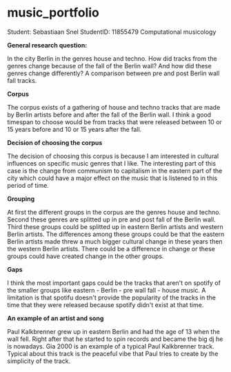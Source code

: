# music_portfolio

Student: Sebastiaan Snel
StudentID: 11855479
Computational musicology

**General research question:**

In the city Berlin in the genres house and techno. How did tracks from the genres change because of the fall of the Berlin wall? 
And how did these genres change differently? A comparison between pre and post Berlin wall fall tracks. 

 **Corpus** 

The corpus exists of a gathering of house and techno tracks that are made by Berlin artists before and after the fall of the Berlin wall.
I think a good timespan to choose would be from tracks that were released between 10 or 15 years before and 10 or 15 years after the fall.

**Decision of choosing the corpus**

The decision of choosing this corpus is because I am interested in cultural influences on specific music genres that I like. The interesting 
part of this case is the change from communism to capitalism in the eastern part of the city which could have a major effect on the music
that is listened to in this period of time. 

**Grouping**

At first the different groups in the corpus are the genres house and techno. Second these genres are splitted up in pre and post fall of the Berlin wall.
Third these groups could be splitted up in eastern Berlin artists and western Berlin artists. The differences among these groups could be that the eastern 
Berlin artists made threw a much bigger cultural change in these years then the western Berlin artists. There could be a difference in change or these 
groups could have created change in the other groups.

**Gaps**

I think the most important gaps could be the tracks that aren't on spotify of the smaller groups like eastern - Berlin - pre wall fall - house music. 
A limitation is that spotifu doesn't provide the popularity of the tracks in the time that they were released because spotify didn't exist at that time.

**An example of an artist and song**

Paul Kalkbrenner grew up in eastern Berlin and had the age of 13 when the wall fell. Right after that he started to spin records and became the big dj he
is nowadays. Gia 2000 is an example of a typical Paul Kalkbrenner track. Typical about this track is the peaceful vibe that Paul tries to create by the
simplicity of the track.






